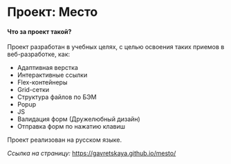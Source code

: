 # Проект: **Место**

#### Что за проект такой?
Проект разработан в учебных целях, с целью освоения таких приемов в веб-разработке, как:
* Адаптивная верстка
* Интерактивные ссылки
* Flex-контейнеры
* Grid-сетки
* Структура файлов по БЭМ
* Popup
* JS
* Валидация форм (Дружелюбный дизайн)
* Отправка форм по нажатию клавиш


Проект реализован на русском языке.

*Ссылка на страницу:*
https://gavretskaya.github.io/mesto/
